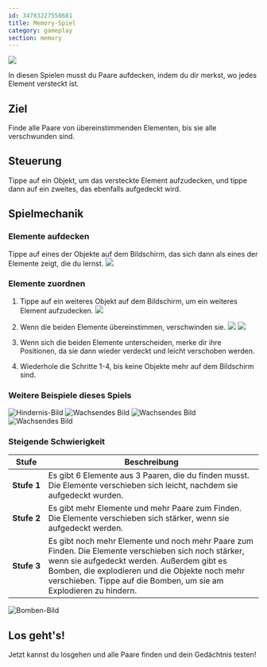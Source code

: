 ```yaml
---
id: 34783227558681
title: Memory-Spiel
category: gameplay
section: memory
---
```

![](https://help.studycat.com/hc/article_attachments/34783202572569)

In diesen Spielen musst du Paare aufdecken, indem du dir merkst, wo jedes Element versteckt ist.

## Ziel

Finde alle Paare von übereinstimmenden Elementen, bis sie alle verschwunden sind.

## Steuerung

Tippe auf ein Objekt, um das versteckte Element aufzudecken, und tippe dann auf ein zweites, das ebenfalls aufgedeckt wird.

## Spielmechanik

### Elemente aufdecken

Tippe auf eines der Objekte auf dem Bildschirm, das sich dann als eines der Elemente zeigt, die du lernst.
![](https://help.studycat.com/hc/article_attachments/34783202572569)

### Elemente zuordnen

1. Tippe auf ein weiteres Objekt auf dem Bildschirm, um ein weiteres Element aufzudecken.
![](https://help.studycat.com/hc/article_attachments/34783227455641)

2. Wenn die beiden Elemente übereinstimmen, verschwinden sie.
![](https://help.studycat.com/hc/article_attachments/34783202585497)
![](https://help.studycat.com/hc/article_attachments/34783202588569)

3. Wenn sich die beiden Elemente unterscheiden, merke dir ihre Positionen, da sie dann wieder verdeckt und leicht verschoben werden.

4. Wiederhole die Schritte 1-4, bis keine Objekte mehr auf dem Bildschirm sind.

### Weitere Beispiele dieses Spiels

![Hindernis-Bild](https://help.studycat.com/hc/article_attachments/34783227488537)
![Wachsendes Bild](https://help.studycat.com/hc/article_attachments/34783227493913) 
![Wachsendes Bild](https://help.studycat.com/hc/article_attachments/34783202605977) 
![Wachsendes Bild](https://help.studycat.com/hc/article_attachments/34783202616089)

### Steigende Schwierigkeit

| Stufe | Beschreibung |
| --- | --- |
| **Stufe&nbsp;1** | Es gibt 6 Elemente aus 3 Paaren, die du finden musst. Die Elemente verschieben sich leicht, nachdem sie aufgedeckt wurden. |
| **Stufe&nbsp;2** | Es gibt mehr Elemente und mehr Paare zum Finden. Die Elemente verschieben sich stärker, wenn sie aufgedeckt werden. |
| **Stufe&nbsp;3** | Es gibt noch mehr Elemente und noch mehr Paare zum Finden. Die Elemente verschieben sich noch stärker, wenn sie aufgedeckt werden. Außerdem gibt es Bomben, die explodieren und die Objekte noch mehr verschieben. Tippe auf die Bomben, um sie am Explodieren zu hindern. |

![Bomben-Bild](https://help.studycat.com/hc/article_attachments/34783202645785)

## Los geht's!

Jetzt kannst du losgehen und alle Paare finden und dein Gedächtnis testen!

